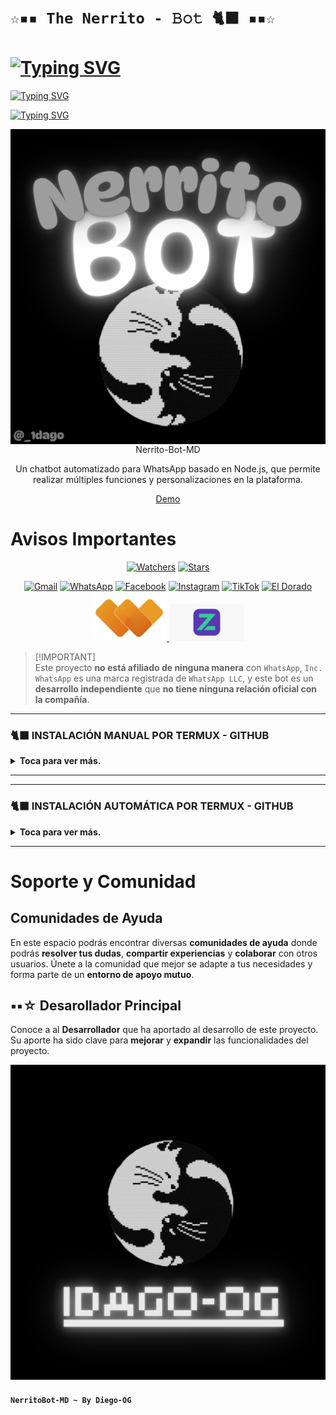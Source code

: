# `☆▪︎▪︎ The Nerrito - 𝙱𝚘𝚝 🐈‍⬛ ▪︎▪︎☆`



# [![Typing SVG](https://readme-typing-svg.herokuapp.com?font=Poppins&size=30&duration=3000&pause=1000&color=8A2BE2&center=true&vCenter=true&width=435&lines=Holaaaa%2C+Soy+Nerrito+%E2%99%A1&repeat=false)](https://git.io/typing-svg)

[![Typing SVG](https://readme-typing-svg.herokuapp.com?font=Poppins&size=25&duration=3000&pause=1000&color=32CD32&center=true&vCenter=true&width=435&lines=Gracias+por+visitarme&repeat=false)](https://git.io/typing-svg)

[![Typing SVG](https://readme-typing-svg.herokuapp.com?font=Poppins&size=25&duration=3000&pause=1000&color=00BFFF&center=true&vCenter=true&width=435&lines=%C2%A1Me+apoyas+con+una+%F0%9F%8C%9F%3F&repeat=false)](https://git.io/typing-svg)




<p align="center">
 <img src="Nerrito.png" alt="Logo de mi proyecto" 
 <h2 align="center" style="font-family: 'Press Start 2P', cursive; font-size: 32px; color: white;">Nerrito-Bot-MD</h2>
 <p align="center">Un chatbot automatizado para WhatsApp basado en Node.js, que permite realizar múltiples funciones y personalizaciones en la plataforma.</p>
</p>



<p align="center">
  <a href="https://api.whatsapp.com/send?phone=+584121275155&text=&text=.menu">Demo</a>
</p>

<!-- <p align="center">
  <a href="/src/docs/README_en.md">English</a>
  ·
  <a href="/src/docs/README_pt-br.md">Português</a>
</p> -->

# Avisos Importantes

<p align="center">   
<a href="https://github.com/IDAGO-OG/Nerrito-Bot-MD/watchers"><img title="Watchers" src="https://img.shields.io/github/watchers/IDAGO-OG/Nerrito-Bot-MD?label=Watchers&color=Blue&style=flat-square"></a>
<a href="https://github.com/IDAGO-OG/Nerrito-Bot-MD/stargazers"><img title="Stars" src="https://img.shields.io/github/stars/IDAGO-OG/Nerrito-Bot-MD?label=Stars&color=Black&style=flat-square"></a>
</p>

<div align="center">
 
[![Gmail](https://img.shields.io/badge/Gmail-D14836?style=for-the-badge&logo=gmail&logoColor=white)](mailto:D32393844@gmail.com)
[![WhatsApp](https://img.shields.io/badge/DIEGO-OG?style=for-the-badge&logo=whatsapp&logoColor=white)](https://wa.me/qr/4CPY3MTWUGEKH1)
[![Facebook](https://img.shields.io/badge/Facebook-1877F2?style=for-the-badge&logo=facebook&logoColor=white)](https://www.facebook.com/share/18uhJ1qmBE/)
[![Instagram](https://img.shields.io/badge/Instagram-E4405F?style=for-the-badge&logo=instagram&logoColor=white)](https://instagram.com/_1dago)
[![TikTok](https://img.shields.io/badge/TikTok-000000?style=for-the-badge&logo=tiktok&logoColor=white)](https://www.tiktok.com/@_1dago?_t=ZM-8tho9DaFEQQ&_r=1)
[![El Dorado](https://img.shields.io/badge/El_Dorado-FFD700?style=for-the-badge&logo=tether&logoColor=black)](https://link.eldorado.io/JPcIm34xMQb)
<a href="https://wally.to/pay/+58421275155">
  <img src="descarga.jpeg" alt="Wally Logo" width="120"/>
</a>
<a href="https://zinli.app/pay/d32393844@gmail.com">
  <img src="descarga%20(1).png" alt="Zinli Logo" width="120"/>
</a>



</div>

> [!IMPORTANT]\
> Este proyecto **no está afiliado de ninguna manera** con `WhatsApp`, `Inc. WhatsApp` es una marca registrada de `WhatsApp LLC`, y este bot es un **desarrollo independiente** que **no tiene ninguna relación oficial con la compañía**.

-----
### 🐈‍⬛ INSTALACIÓN MANUAL POR TERMUX - GITHUB 
<details>
  <summary><b>Toca para ver más.</b></summary>
 
> *Comandos para instalar de forma manual*
```bash
termux-setup-storage
```
```bash
apt update && apt upgrade && pkg install -y git nodejs ffmpeg imagemagick yarn
```
```bash
git clone https://github.com/IDAGO-OG/Nerrito-Bot-MD && cd Nerrito-Bot-MD
```
```bash
yarn install && npm install
```
```bash
npm start
```
> *Si aparece **(Y/I/N/O/D/Z) [default=N] ?** use la letra **"y" + "ENTER"** para continuar con la instalación*
</details>

----

</details>

-----
### 🐈‍⬛ INSTALACIÓN AUTOMÁTICA POR TERMUX - GITHUB 
<details>
  <summary><b>Toca para ver más.</b></summary>
 
> *Comando para instalar de forma Automática*
```bash
termux-setup-storage && apt update && apt upgrade -y && pkg install -y git nodejs ffmpeg imagemagick yarn && git clone https://github.com/IDAGO-OG/Nerrito-Bot-MD && cd Nerrito-Bot-MD && yarn install && npm install && npm start
```
> *Si aparece **(Y/I/N/O/D/Z) [default=N] ?** use la letra **"y" + "ENTER"** para continuar con la instalación*
</details>

----
 

# Soporte y Comunidad

## Comunidades de Ayuda

En este espacio podrás encontrar diversas **comunidades de ayuda** donde podrás **resolver tus dudas**, **compartir experiencias** y **colaborar** con otros usuarios. Únete a la comunidad que mejor se adapte a tus necesidades y forma parte de un **entorno de apoyo mutuo**.

</table>

## ▪︎▪︎☆ Desarollador Principal

Conoce a al **Desarrollador** que ha aportado al desarrollo de este proyecto. Su aporte ha sido clave para **mejorar** y **expandir** las funcionalidades del proyecto.

<a href="https://github.com/IDAGO-OG/Nerrito-Bot-MD//graphs/contributors">  <img src="Perfil2.png" /> 
</a>

#### `NerritoBot-MD ~ By Diego-OG`

```

